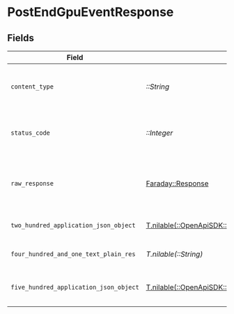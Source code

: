 # PostEndGpuEventResponse


## Fields

| Field                                                                                                                                    | Type                                                                                                                                     | Required                                                                                                                                 | Description                                                                                                                              |
| ---------------------------------------------------------------------------------------------------------------------------------------- | ---------------------------------------------------------------------------------------------------------------------------------------- | ---------------------------------------------------------------------------------------------------------------------------------------- | ---------------------------------------------------------------------------------------------------------------------------------------- |
| `content_type`                                                                                                                           | *::String*                                                                                                                               | :heavy_check_mark:                                                                                                                       | HTTP response content type for this operation                                                                                            |
| `status_code`                                                                                                                            | *::Integer*                                                                                                                              | :heavy_check_mark:                                                                                                                       | HTTP response status code for this operation                                                                                             |
| `raw_response`                                                                                                                           | [Faraday::Response](https://www.rubydoc.info/gems/faraday/Faraday/Response)                                                              | :heavy_check_mark:                                                                                                                       | Raw HTTP response; suitable for custom response parsing                                                                                  |
| `two_hundred_application_json_object`                                                                                                    | [T.nilable(::OpenApiSDK::Operations::PostEndGpuEventResponseBody)](../../models/operations/postendgpueventresponsebody.md)               | :heavy_minus_sign:                                                                                                                       | Machine event registered                                                                                                                 |
| `four_hundred_and_one_text_plain_res`                                                                                                    | *T.nilable(::String)*                                                                                                                    | :heavy_minus_sign:                                                                                                                       | Invalid or expired token                                                                                                                 |
| `five_hundred_application_json_object`                                                                                                   | [T.nilable(::OpenApiSDK::Operations::PostEndGpuEventMachineResponseBody)](../../models/operations/postendgpueventmachineresponsebody.md) | :heavy_minus_sign:                                                                                                                       | Error registering machine event                                                                                                          |